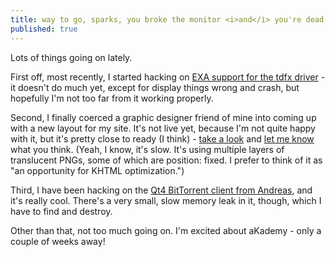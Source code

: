 ```yaml
---
title: way to go, sparks, you broke the monitor <i>and</i> you're dead
published: true
---
```


Lots of things going on lately.

First off, most recently, I started hacking on [EXA support for the tdfx
driver][] - it doesn't do much yet, except for display things wrong and
crash, but hopefully I'm not too far from it working properly.

Second, I finally coerced a graphic designer friend of mine into coming
up with a new layout for my site. It's not live yet, because I'm not
quite happy with it, but it's pretty close to ready (I think) - [take a
look][] and [let me know][] what you think. (Yeah, I know, it's slow.
It's using multiple layers of translucent PNGs, some of which are
position: fixed. I prefer to think of it as "an opportunity for KHTML
optimization.")

Third, I have been hacking on the [Qt4 BitTorrent client from
Andreas][], and it's really cool. There's a very small, slow memory leak
in it, though, which I have to find and destroy.

Other than that, not too much going on. I'm excited about aKademy - only
a couple of weeks away!

  [EXA support for the tdfx driver]: http://c133.org/tmp/tdfx-exa.patch
  [take a look]: http://c133.org/c133/
  [let me know]: mailto:clee@c133.org
  [Qt4 BitTorrent client from Andreas]: http://blogs.qtdeveloper.net/archives/2005/07/26/
